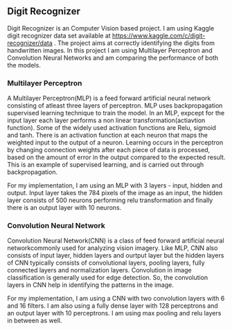 ## Digit Recognizer
Digit Recognizer is an Computer Vision based project. I am using Kaggle digit recognizer data set available at https://www.kaggle.com/c/digit-recognizer/data . The project aims at correctly identifying the digits from handwritten images. In this project I am using Multilayer Perceptron and Convolution Neural Networks and am comparing the performance of both the models.

### Multilayer Perceptron
A Multilayer Perceptron(MLP) is a feed forward artificial neural network consisting of atleast three layers of perceptron. MLP uses backpropagation supervised learning technique to train the model. In an MLP, expcept for the input layer each layer performs a non linear transformation(actiavtion function). Some of the widely used activation functions are Relu, sigmoid and tanh. There is an activation function at each neuron that maps the weighted input to the output of a neuron.
Learning occurs in the perceptron by changing connection weights after each piece of data is processed, based on the amount of error in the output compared to the expected result. This is an example of supervised learning, and is carried out through backpropagation.

For my implementation, I  am using an MLP with 3 layers - input, hidden and output. Input layer takes the 784 pixels of the image as an input, the hidden layer consists of 500 neurons performing relu transformation and finally there is an output layer with 10 neurons.

### Convolution Neural Network
Convolution Neural Network(CNN) is a class of feed forward artificial neural networkcommonly used for analyzing vision imagery. Like MLP, CNN also consists of input layer, hidden layers and ourtput layer but the hidden layers of CNN typically consists of convolutional layers, pooling layers, fully connected layers and normalization layers. Convolution in image classification is generally used for edge detection. So, the convolution layers in CNN help in identifying the patterns in the image. 

For my implementation, I am using a CNN with two convolution layers with 6 and 16 filters. I am also using a fully dense layer with 128 perceptrons and an output layer with 10 perceptrons. I am using max pooling and relu layers in between as well.

